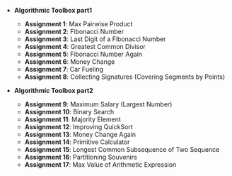 * **Algorithmic Toolbox part1**
    - **Assignment 1**: Max Pairwise Product
    - **Assignment 2**: Fibonacci Number
    - **Assignment 3**: Last Digit of a Fibonacci Number
    - **Assignment 4**: Greatest Common Divisor
    - **Assignment 5**: Fibonacci Number Again
    - **Assignment 6**: Money Change
    - **Assignment 7**: Car Fueling
    - **Assignment 8**: Collecting Signatures (Covering Segments by Points)

* **Algorithmic Toolbox part2**
    - **Assignment 9**: Maximum Salary (Largest Number)
    - **Assignment 10**: Binary Search
    - **Assignment 11**: Majority Element
    - **Assignment 12**: Improving QuickSort
    - **Assignment 13**: Money Change Again
    - **Assignment 14**: Primitive Calculator
    - **Assignment 15**: Longest Common Subsequence of Two Sequence
    - **Assignment 16**: Partitioning Souvenirs
    - **Assignment 17**: Max Value of Arithmetic Expression